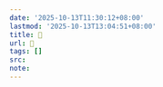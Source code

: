 ```yaml
---
date: '2025-10-13T11:30:12+08:00'
lastmod: '2025-10-13T13:04:51+08:00'
title: 󰤷
url: 󰤷
tags: []
src:
note:
---
```

